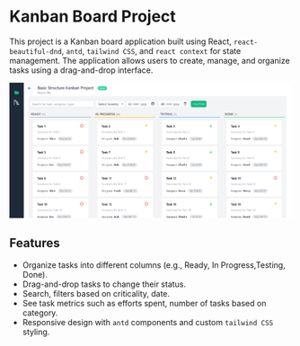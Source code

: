 # Kanban Board Project

This project is a Kanban board application built using React, `react-beautiful-dnd`, `antd`, `tailwind CSS`, and `react context` for state management. The application allows users to create, manage, and organize tasks using a drag-and-drop interface.

![Kanban Board Preview](./khanban.png)

## Features

- Organize tasks into different columns (e.g., Ready, In Progress,Testing, Done).
- Drag-and-drop tasks to change their status.
- Search, filters based on criticality, date.
- See task metrics such as efforts spent, number of tasks based on category.
- Responsive design with `antd` components and custom `tailwind CSS` styling.





